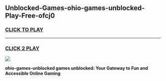 
## Unblocked-Games-ohio-games-unblocked-Play-Free-ofcj0
<h3>
<a href="https://premium76.site?title=ohio-games-unblocked&ref=19M">CLICK TO PLAY</a></h3>
<hr>

<h3>
<a href="https://premium76.site?title=ohio-games-unblocked&ref=19M">CLICK 2 PLAY</a>
  
</h3>

<a href="https://premium76.site?title=ohio-games-unblocked&ref=19M"><img src="https://clearcache.store/games.png"></a>


**ohio-games-unblocked games unblocked: Your Gateway to Fun and Accessible Online Gaming**
